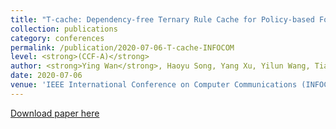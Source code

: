```yaml
---
title: "T-cache: Dependency-free Ternary Rule Cache for Policy-based Forwarding"
collection: publications
category: conferences
permalink: /publication/2020-07-06-T-cache-INFOCOM
level: <strong>(CCF-A)</strong>
author: <strong>Ying Wan</strong>, Haoyu Song, Yang Xu, Yilun Wang, Tian Pan, Chuwen Zhang, Bin Liu.
date: 2020-07-06
venue: 'IEEE International Conference on Computer Communications (INFOCOM)'
---
```


<a href='http://wany16.github.io/files/T-cache_INFOCOM.pdf'>Download paper here</a>
